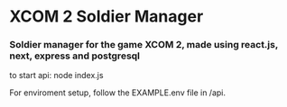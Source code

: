# XCOM 2 Soldier Manager #
### Soldier manager for the game XCOM 2, made using react.js, next, express and postgresql ###


to start api:
node index.js

For enviroment setup, follow the EXAMPLE.env file in /api.

